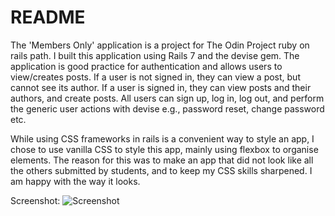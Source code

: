 # README

The 'Members Only' application is a project for The Odin Project ruby on rails path. I built this application using Rails 7 and the devise gem. The application is good practice for authentication and allows users to view/creates posts. If a user is not signed in, they can view a post, but cannot see its author. If a user is signed in, they can view posts and their authors, and create posts. All users can sign up, log in, log out, and perform the generic user actions with devise e.g., password reset, change password etc.

While using CSS frameworks in rails is a convenient way to style an app, I chose to use vanilla CSS to style this app, mainly using flexbox to organise elements. The reason for this was to make an app that did not look like all the others submitted by students, and to keep my CSS skills sharpened. I am happy with the way it looks. 

Screenshot:
![Screenshot](./barker.png?raw=true "")
